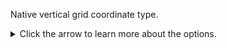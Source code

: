 Native vertical grid coordinate type.

<details>
<summary>Click the arrow to learn more about the options.</summary>

  - none: (Not a standard name) There is no vertical dimension.
  - height: Height is the vertical distance above the earth’s surface.
  - geopotential_height: Geopotential height is the geopotential divided by the standard acceleration due to gravity.
  - air_pressure: Air pressure is the pressure that exists in the medium of air.
  - air_potential_temperature: Air potential temperature is the temperature a parcel of air would have if moved dry adiabatically to a standard pressure.
  - atmosphere_ln_pressure_coordinate: Parametric atmosphere natural log pressure coordinate.
  - atmosphere_sigma_coordinate: Parametric atmosphere sigma coordinate.
  - atmosphere_hybrid_sigma_pressure_coordinate: Parametric atmosphere hybrid sigma pressure coordinate.
  - atmosphere_hybrid_height_coordinate: Parametric atmosphere hybrid height coordinate.
  - atmosphere_sleve_coordinate: Parametric atmosphere smooth vertical level coordinate.
  - depth: Depth is the vertical distance below the earth’s surface.
  - sea_water_pressure: Sea water pressure is the pressure that exists in the medium of sea water.
  - sea_water_potential_temperature: Sea water potential temperature is the temperature a parcel of sea water would have if moved adiabatically to sea level pressure.
  - ocean_sigma_coordinate: Parametric ocean sigma coordinate.
  - ocean_s_coordinate: Parametric ocean s-coordinate.
  - ocean_s_coordinate_g1: Parametric ocean s-coordinate, generic form 1.
  - ocean_s_coordinate_g2: Parametric ocean s-coordinate, generic form 2.
  - ocean_sigma_z_coordinate: Parametric ocean sigma over z coordinate.
  - ocean_double_sigma_coordinate: Parametric ocean double sigma coordinate.
  - land_ice_sigma_coordinate: Land ice (glaciers, ice-caps and ice-sheets resting on bedrock and also includes ice-shelves) sigma coordinate.
  - z*: (Not a standard name) The z* coordinate of Adcroft and Campin (2004).

</details>
